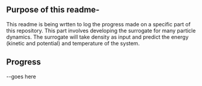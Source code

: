 
## Purpose of this readme-
This readme is being wrtten to log the progress made on a specific part of this repository. This part involves developing the surrogate for many particle dynamics. The surrogate will take density as input and predict the energy (kinetic and potential) and temperature of the system.

## Progress
--goes here 
